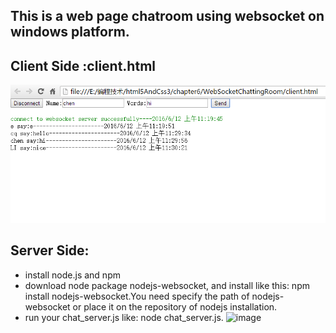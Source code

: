 
## This is a web page chatroom using websocket on windows platform.
## Client Side :client.html
![image](https://github.com/fcaiqing/websocket_nodejs/blob/master/client.png)
## Server Side:
   - install node.js and npm
   - download node package nodejs-websocket, and install like this: npm install nodejs-websocket.You need specify the path of nodejs-websocket or place it on the repository of nodejs installation.
   - run your chat_server.js like: node chat_server.js.
![image](/blob/master/client.png)
